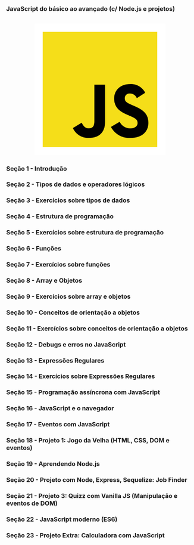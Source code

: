 ##
### JavaScript do básico ao avançado (c/ Node.js e projetos)
##


<p align="center">
  <img alt="...." src="./assets/js.png" width="70%">
</p>


### Seção 1 - Introdução

### Seção 2 - Tipos de dados e operadores lógicos

### Seção 3 - Exercícios sobre tipos de dados

### Seção 4 - Estrutura de programação

### Seção 5 - Exercícios sobre estrutura de programação

### Seção 6 - Funções

### Seção 7 - Exercícios sobre funções

### Seção 8 - Array e Objetos

### Seção 9 - Exercícios sobre array e objetos

### Seção 10 - Conceitos de orientação a objetos

### Seção 11 - Exercícios sobre conceitos de orientação a objetos

### Seção 12 - Debugs e erros no JavaScript

### Seção 13 - Expressões Regulares

### Seção 14 - Exercícios sobre Expressões Regulares

### Seção 15 - Programação assíncrona com JavaScript

### Seção 16 - JavaScript e o navegador

### Seção 17 - Eventos com JavaScript

### Seção 18 - Projeto 1: Jogo da Velha (HTML, CSS, DOM e eventos)

### Seção 19 - Aprendendo Node.js

### Seção 20 - Projeto com Node, Express, Sequelize: Job Finder

### Seção 21 - Projeto 3: Quizz com Vanilla JS (Manipulação e eventos de DOM)

### Seção 22 - JavaScript moderno (ES6)

### Seção 23 - Projeto Extra: Calculadora com JavaScript

